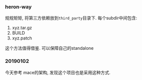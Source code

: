 ### heron-way

规规矩矩, 将第三方依赖放到`third_party`目录下.
每个subdir中间包含:
1. xyz.tar.gz
2. BUILD
3. xyz.patch


这个方法值得借鉴. 可以保障自己的standalone


### 20190102
今天参考 mace的架构, 发现这个项目也是采用这种方式.
